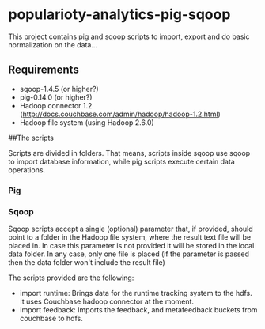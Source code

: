 # popularioty-analytics-pig-sqoop
This project contains pig and sqoop scripts to import, export and do basic normalization on the data...

## Requirements

* sqoop-1.4.5 (or higher?)
* pig-0.14.0 (or higher?) 
* Hadoop connector 1.2 (http://docs.couchbase.com/admin/hadoop/hadoop-1.2.html)
* Hadoop file system (using Hadoop 2.6.0)

##The scripts

Scripts are divided in folders. That means, scripts inside sqoop use sqoop to import database information, while pig scripts execute certain data operations.

### Pig

### Sqoop

Sqoop scripts accept a single (optional) parameter that, if provided, should point to a folder in the Hadoop file system, where the result text file will be placed in.
In case this parameter is not provided it will be stored in the local data folder. In any case, only one file is placed (if the parameter is passed then the data folder won't include the result file)

The scripts provided are the following:
* import runtime: Brings data for the runtime tracking system to the hdfs. It uses Couchbase hadoop connector at the moment.
* import feedback: Imports the feedback, and metafeedback buckets from couchbase to hdfs.
